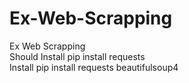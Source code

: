 # Ex-Web-Scrapping
Ex Web Scrapping
<br>
Should Install pip install requests <br>
       Install pip install requests beautifulsoup4
       


